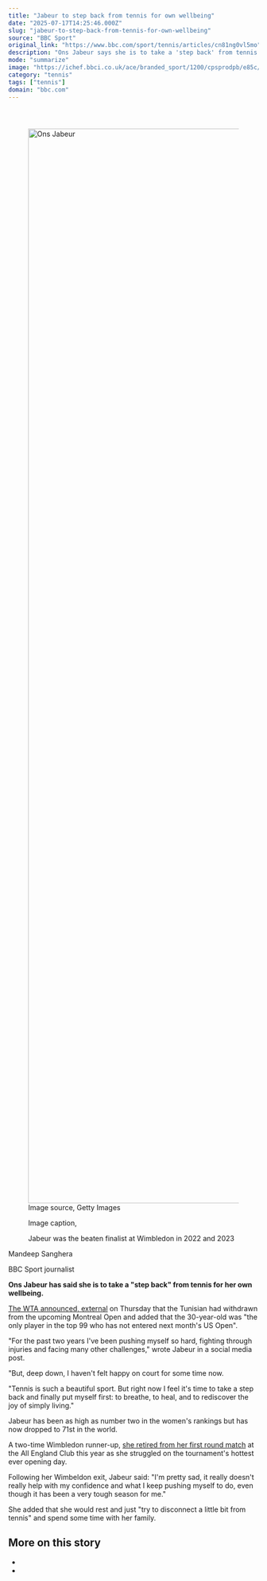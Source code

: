 ```yaml
---
title: "Jabeur to step back from tennis for own wellbeing"
date: "2025-07-17T14:25:46.000Z"
slug: "jabeur-to-step-back-from-tennis-for-own-wellbeing"
source: "BBC Sport"
original_link: "https://www.bbc.com/sport/tennis/articles/cn81ng0vl5mo"
description: "Ons Jabeur says she is to take a 'step back' from tennis for her own wellbeing as she has not 'felt happy on court for some time now'."
mode: "summarize"
image: "https://ichef.bbci.co.uk/ace/branded_sport/1200/cpsprodpb/e85c/live/f8ba3020-6315-11f0-a700-fb7b15f3374f.jpg"
category: "tennis"
tags: ["tennis"]
domain: "bbc.com"
---
```

<div id="readability-page-1" class="page"><div><main id="main-content" data-testid="main-content"><article id="urn-bbc-ares--article-cn81ng0vl5mo"><header data-component="headline-block"></header><div data-component="image-block"><figure><p><span><picture><source srcset="https://ichef.bbci.co.uk/ace/standard/240/cpsprodpb/e85c/live/f8ba3020-6315-11f0-a700-fb7b15f3374f.jpg.webp 240w, https://ichef.bbci.co.uk/ace/standard/320/cpsprodpb/e85c/live/f8ba3020-6315-11f0-a700-fb7b15f3374f.jpg.webp 320w, https://ichef.bbci.co.uk/ace/standard/480/cpsprodpb/e85c/live/f8ba3020-6315-11f0-a700-fb7b15f3374f.jpg.webp 480w, https://ichef.bbci.co.uk/ace/standard/624/cpsprodpb/e85c/live/f8ba3020-6315-11f0-a700-fb7b15f3374f.jpg.webp 624w, https://ichef.bbci.co.uk/ace/standard/800/cpsprodpb/e85c/live/f8ba3020-6315-11f0-a700-fb7b15f3374f.jpg.webp 800w, https://ichef.bbci.co.uk/ace/standard/976/cpsprodpb/e85c/live/f8ba3020-6315-11f0-a700-fb7b15f3374f.jpg.webp 976w" type="image/webp"><img alt="Ons Jabeur" src="https://ichef.bbci.co.uk/ace/standard/3840/cpsprodpb/e85c/live/f8ba3020-6315-11f0-a700-fb7b15f3374f.jpg" srcset="https://ichef.bbci.co.uk/ace/standard/240/cpsprodpb/e85c/live/f8ba3020-6315-11f0-a700-fb7b15f3374f.jpg 240w, https://ichef.bbci.co.uk/ace/standard/320/cpsprodpb/e85c/live/f8ba3020-6315-11f0-a700-fb7b15f3374f.jpg 320w, https://ichef.bbci.co.uk/ace/standard/480/cpsprodpb/e85c/live/f8ba3020-6315-11f0-a700-fb7b15f3374f.jpg 480w, https://ichef.bbci.co.uk/ace/standard/624/cpsprodpb/e85c/live/f8ba3020-6315-11f0-a700-fb7b15f3374f.jpg 624w, https://ichef.bbci.co.uk/ace/standard/800/cpsprodpb/e85c/live/f8ba3020-6315-11f0-a700-fb7b15f3374f.jpg 800w, https://ichef.bbci.co.uk/ace/standard/976/cpsprodpb/e85c/live/f8ba3020-6315-11f0-a700-fb7b15f3374f.jpg 976w" width="3840" height="2160.5925925925926"></picture></span><span role="text"><span>Image source, </span>Getty Images</span></p><figcaption><span>Image caption, </span><p>Jabeur was the beaten finalist at Wimbledon in 2022 and 2023</p></figcaption></figure></div><div data-component="byline-block"><p>Mandeep Sanghera</p><p>BBC Sport journalist</p></div><div data-component="text-block"><p><b>Ons Jabeur has said she is to take a "step back" from tennis for her own wellbeing.</b></p><p><a href="https://www.wtatennis.com/news/4315058/sabalenka-jabeur-badosa-withdraw-from-montreal">The WTA announced<span>, <!-- -->external</span></a> on Thursday that the Tunisian had withdrawn from the upcoming Montreal Open and added that the 30-year-old was "the only player in the top 99 who has not entered next month's US Open".</p><p>"For the past two years I've been pushing myself so hard, fighting through injuries and facing many other challenges," wrote Jabeur in a social media post.</p><p>"But, deep down, I haven't felt happy on court for some time now.</p><p>"Tennis is such a beautiful sport. But right now I feel it's time to take a step back and finally put myself first: to breathe, to heal, and to rediscover the joy of simply living."</p><p>Jabeur has been as high as number two in the women's rankings but has now dropped to 71st in the world.</p><p>A two-time Wimbledon runner-up, <a href="https://www.bbc.com/sport/tennis/articles/cy8ggn8qdpjo">she retired from her first round match</a> at the All England Club this year as she struggled on the tournament's hottest ever opening day.</p><p>Following her Wimbeldon exit, Jabeur said: "I'm pretty sad, it really doesn't really help with my confidence and what I keep pushing myself to do, even though it has been a very tough season for me."</p><p>She added that she would rest and just "try to disconnect a little bit from tennis" and spend some time with her family.</p></div><section data-component="links-block"><p><h2 type="normal">More on this story</h2></p><ul role="list"><li></li><li></li></ul></section></article></main></div></div>